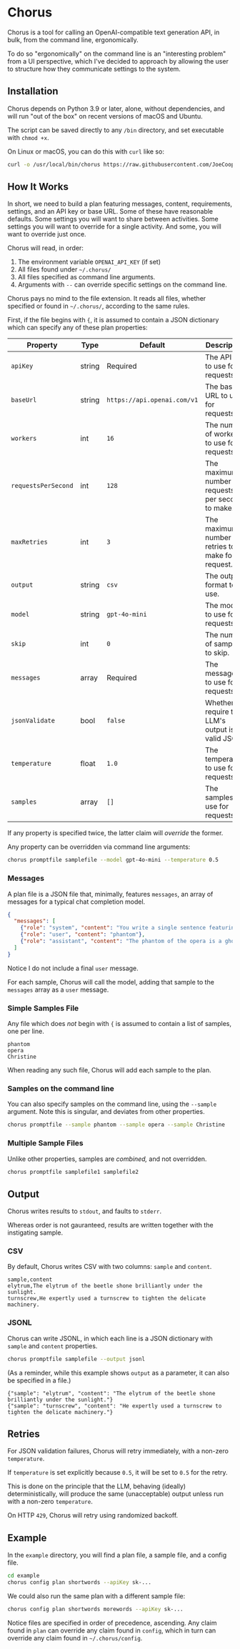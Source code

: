 # Chorus

Chorus is a tool for calling an OpenAI-compatible text generation API, in bulk, from the command line, ergonomically.

To do so "ergonomically" on the command line is an "interesting problem" from a UI perspective, which I've decided to approach by allowing the user to structure how they communicate settings to the system.

## Installation

Chorus depends on Python 3.9 or later, alone, without dependencies, and will run "out of the box" on recent versions of macOS and Ubuntu.

The script can be saved directly to any `/bin` directory, and set executable with `chmod +x`.

On Linux or macOS, you can do this with `curl` like so:

```bash
curl -o /usr/local/bin/chorus https://raw.githubusercontent.com/JoeCooper/chorus/refs/heads/master/chorus.py && chmod +x /usr/local/bin/chorus
```

## How It Works

In short, we need to build a plan featuring messages, content, requirements, settings, and an API key or base URL. Some of these have reasonable defaults. Some settings you will want to share between activities. Some settings you will want to override for a single activity. And some, you will want to override just once.

Chorus will read, in order:

1. The environment variable `OPENAI_API_KEY` (if set)
2. All files found under `~/.chorus/`
3. All files specified as command line arguments.
4. Arguments with `--` can override specific settings on the command line.

Chorus pays no mind to the file extension. It reads all files, whether specified or found in `~/.chorus/`, according to the same rules.

First, if the file begins with `{`, it is assumed to contain a JSON dictionary which can specify any of these plan properties:

| Property | Type | Default | Description |
| --- | --- | --- | --- |
| `apiKey` | string | Required | The API key to use for requests. |
| `baseUrl` | string | `https://api.openai.com/v1` | The base URL to use for requests. |
| `workers` | int | `16` | The number of workers to use for requests. |
| `requestsPerSecond` | int | `128` | The maximum number of requests per second to make. |
| `maxRetries` | int | `3` | The maximum number of retries to make for a request. |
| `output` | string | `csv` | The output format to use. |
| `model` | string | `gpt-4o-mini` | The model to use for requests. |
| `skip` | int | `0` | The number of samples to skip. |
| `messages` | array | Required | The messages to use for requests. |
| `jsonValidate` | bool | `false` | Whether to require the LLM's output is valid JSON. |
| `temperature` | float | `1.0` | The temperature to use for requests. |
| `samples` | array | `[]` | The samples to use for requests. |

If any property is specified twice, the latter claim will _override_ the former.

Any property can be overridden via command line arguments:

```bash
chorus promptfile samplefile --model gpt-4o-mini --temperature 0.5
```

### Messages

A plan file is a JSON file that, minimally, features `messages`, an array of messages for a typical chat completion model.

```json
{
  "messages": [
    {"role": "system", "content": "You write a single sentence featuring the given word."},
    {"role": "user", "content": "phantom"},
    {"role": "assistant", "content": "The phantom of the opera is a ghost."}
  ]
}
```

Notice I do not include a final `user` message.

For each sample, Chorus will call the model, adding that sample to the `messages` array as a `user` message.

### Simple Samples File

Any file which does _not_ begin with `{` is assumed to contain a list of samples, one per line.

```
phantom
opera
Christine
```

When reading any such file, Chorus will add each sample to the plan.

### Samples on the command line

You can also specify samples on the command line, using the `--sample` argument. Note this is singular, and deviates from other properties.

```bash
chorus promptfile --sample phantom --sample opera --sample Christine
```

### Multiple Sample Files

Unlike other properties, samples are _combined,_ and not overridden.

```bash
chorus promptfile samplefile1 samplefile2
```

## Output

Chorus writes results to `stdout`, and faults to `stderr`.

Whereas order is not gauranteed, results are written together with the instigating sample.

### CSV

By default, Chorus writes CSV with two columns: `sample` and `content`.

```
sample,content
elytrum,The elytrum of the beetle shone brilliantly under the sunlight.
turnscrew,He expertly used a turnscrew to tighten the delicate machinery.
```

### JSONL

Chorus can write JSONL, in which each line is a JSON dictionary with `sample` and `content` properties.

```bash
chorus promptfile samplefile --output jsonl
```

(As a reminder, while this example shows `output` as a parameter, it can also be specified in a file.)

```jsonl
{"sample": "elytrum", "content": "The elytrum of the beetle shone brilliantly under the sunlight."}
{"sample": "turnscrew", "content": "He expertly used a turnscrew to tighten the delicate machinery."}
```

## Retries

For JSON validation failures, Chorus will retry immediately, with a non-zero `temperature`.

If `temperature` is set explicitly because `0.5`, it will be set to `0.5` for the retry.

This is done on the principle that the LLM, behaving (ideally) deterministically, will produce the same (unacceptable) output unless run with a non-zero `temperature`.

On HTTP `429`, Chorus will retry using randomized backoff.

## Example

In the `example` directory, you will find a plan file, a sample file, and a config file.

```bash
cd example
chorus config plan shortwords --apiKey sk-...
```

We could also run the same plan with a different sample file:

```bash
chorus config plan shortwords morewords --apiKey sk-...
```

Notice files are specified in order of precedence, ascending. Any claim found in `plan` can override any claim found in `config`, which in turn can override any claim found in `~/.chorus/config`.
